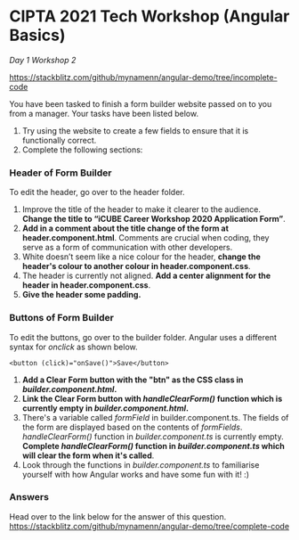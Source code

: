 # CIPTA 2021 Tech Workshop (Angular Basics)
*Day 1 Workshop 2* 

https://stackblitz.com/github/mynamenn/angular-demo/tree/incomplete-code

You have been tasked to finish a form builder website passed on to you from a manager. Your tasks have been listed below.
1. Try using the website to create a few fields to ensure that it is functionally correct.
2. Complete the following sections:

### Header of Form Builder
To edit the header, go over to the header folder.
1. Improve the title of the header to make it clearer to the audience. **Change the title to “iCUBE Career Workshop 2020 Application Form”**.
2. **Add in a comment about the title change of the form at header.component.html**. Comments are crucial when coding, they serve as a form of communication with other developers.
3. White doesn’t seem like a nice colour for the header, **change the header's colour to another colour in header.component.css**.
4. The header is currently not aligned. **Add a center alignment for the header in header.component.css**.
5. **Give the header some padding.**

### Buttons of Form Builder
To edit the buttons, go over to the builder folder. 
Angular uses a different syntax for *onclick* as shown below.
```
<button (click)="onSave()">Save</button>
```
1. **Add a Clear Form button with the "btn" as the CSS class in *builder.component.html*.**
2. **Link the Clear Form button with *handleClearForm()* function which is currently empty in *builder.component.html*.** 
3. There's a variable called *formField* in builder.component.ts. The fields of the form are displayed based on the contents of *formFields*. *handleClearForm()* function in *builder.component.ts* is currently empty. **Complete *handleClearForm()* function in *builder.component.ts* which will clear the form when it's called**.
4. Look through the functions in *builder.component.ts* to familiarise yourself with how Angular works and have some fun with it! :) 

### Answers 
Head over to the link below for the answer of this question. 
https://stackblitz.com/github/mynamenn/angular-demo/tree/complete-code
